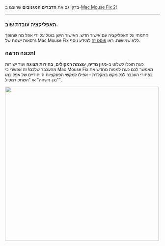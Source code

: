בדקו גם את **הדברים המגניבים** שהוצגו ב-[Mac Mouse Fix 2](https://github.com/noah-nuebling/mac-mouse-fix/releases/tag/2.0.0)!

---

### האפליקציה עובדת שוב.

חתמתי על האפליקציה עם אישור חדש. האישור הישן בוטל על ידי אפל מה שהופך גרסאות ישנות של Mac Mouse Fix ללא שמישות. ראו [פוסט זה](https://github.com/noah-nuebling/mac-mouse-fix/discussions/114) למידע נוסף.

### תכונה חדשה!

כעת תוכלו לשלוט ב-**ניגון מדיה**, **עוצמת רמקולים**, **בהירות תצוגה** ועוד ישירות מהעכבר שלכם!
זה אפשרי כי Mac Mouse Fix מאפשר לכם כעת למפות מחדש את כפתורי העכבר לכל מקש במקלדת - אפילו למקשי הפונקציות הייחודיים של אפל כמו "נגן-השהה" או "השתק רמקול".

<img width="500px" src="https://user-images.githubusercontent.com/40808343/148666688-f2da6897-a6d2-47cb-86df-59afb3ab8682.gif">